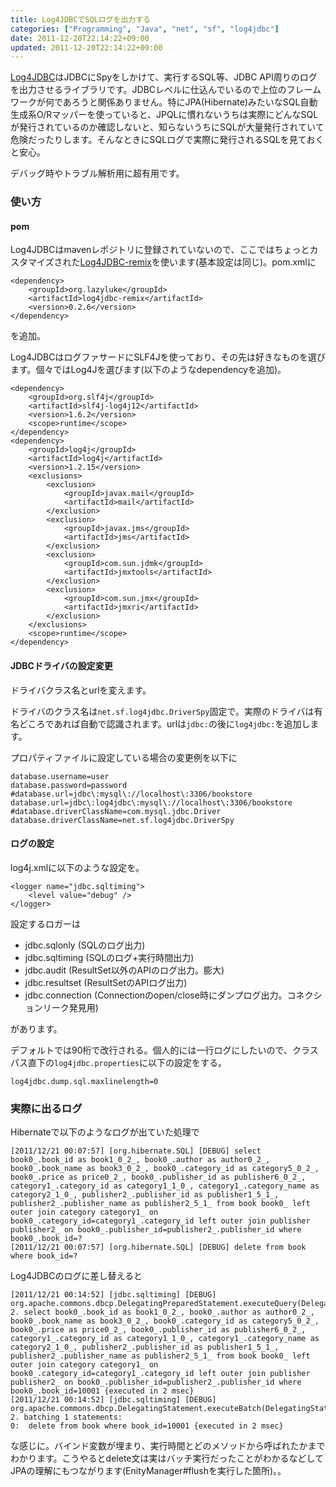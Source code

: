 ```yaml
---
title: Log4JDBCでSQLログを出力する
categories: ["Programming", "Java", "net", "sf", "log4jdbc"]
date: 2011-12-20T22:14:22+09:00
updated: 2011-12-20T22:14:22+09:00
---
```


[Log4JDBC][1]はJDBCにSpyをしかけて、実行するSQL等、JDBC API周りのログを出力させるライブラリです。JDBCレベルに仕込んでいるので上位のフレームワークが何であろうと関係ありません。特にJPA(Hibernate)みたいなSQL自動生成系O/Rマッパーを使っていると、JPQLに慣れないうちは実際にどんなSQLが発行されているのか確認しないと、知らないうちにSQLが大量発行されていて危険だったりします。そんなときにSQLログで実際に発行されるSQLを見ておくと安心。

デバッグ時やトラブル解析用に超有用です。

### 使い方
#### pom
Log4JDBCはmavenレポジトリに登録されていないので、ここではちょっとカスタマイズされた[Log4JDBC-remix][2]を使います(基本設定は同じ)。pom.xmlに

    <dependency>
        <groupId>org.lazyluke</groupId>
        <artifactId>log4jdbc-remix</artifactId>
        <version>0.2.6</version>
    </dependency>

を追加。

Log4JDBCはログファサードにSLF4Jを使っており、その先は好きなものを選びます。個々ではLog4Jを選びます(以下のようなdependencyを追加)。

    <dependency>
        <groupId>org.slf4j</groupId>
        <artifactId>slf4j-log4j12</artifactId>
        <version>1.6.2</version>
        <scope>runtime</scope>
    </dependency>
    <dependency>
        <groupId>log4j</groupId>
        <artifactId>log4j</artifactId>
        <version>1.2.15</version>
        <exclusions>
            <exclusion>
                <groupId>javax.mail</groupId>
                <artifactId>mail</artifactId>
            </exclusion>
            <exclusion>
                <groupId>javax.jms</groupId>
                <artifactId>jms</artifactId>
            </exclusion>
            <exclusion>
                <groupId>com.sun.jdmk</groupId>
                <artifactId>jmxtools</artifactId>
            </exclusion>
            <exclusion>
                <groupId>com.sun.jmx</groupId>
                <artifactId>jmxri</artifactId>
            </exclusion>
        </exclusions>
        <scope>runtime</scope>
    </dependency>

#### JDBCドライバの設定変更
ドライバクラス名とurlを変えます。

ドライバのクラス名は`net.sf.log4jdbc.DriverSpy`固定で。実際のドライバは有名どころであれば自動で認識されます。urlは`jdbc:`の後に`log4jdbc:`を追加します。


プロパティファイルに設定している場合の変更例を以下に

    database.username=user
    database.password=password
    #database.url=jdbc\:mysql\://localhost\:3306/bookstore
    database.url=jdbc\:log4jdbc\:mysql\://localhost\:3306/bookstore
    #database.driverClassName=com.mysql.jdbc.Driver
    database.driverClassName=net.sf.log4jdbc.DriverSpy

#### ログの設定

log4j.xmlに以下のような設定を。

    <logger name="jdbc.sqltiming">
        <level value="debug" />
    </logger>

設定するロガーは

 - jdbc.sqlonly (SQLのログ出力)
 - jdbc.sqltiming (SQLのログ+実行時間出力)
 - jdbc.audit (ResultSet以外のAPIのログ出力。膨大)
 - jdbc.resultset (ResultSetのAPIログ出力)
 - jdbc.connection (Connectionのopen/close時にダンプログ出力。コネクションリーク発見用)

があります。

デフォルトでは90桁で改行される。個人的には一行ログにしたいので、クラスパス直下の`log4jdbc.properties`に以下の設定をする。

    log4jdbc.dump.sql.maxlinelength=0

### 実際に出るログ

Hibernateで以下のようなログが出ていた処理で

    [2011/12/21 00:07:57] [org.hibernate.SQL] [DEBUG] select book0_.book_id as book1_0_2_, book0_.author as author0_2_, book0_.book_name as book3_0_2_, book0_.category_id as category5_0_2_, book0_.price as price0_2_, book0_.publisher_id as publisher6_0_2_, category1_.category_id as category1_1_0_, category1_.category_name as category2_1_0_, publisher2_.publisher_id as publisher1_5_1_, publisher2_.publisher_name as publisher2_5_1_ from book book0_ left outer join category category1_ on book0_.category_id=category1_.category_id left outer join publisher publisher2_ on book0_.publisher_id=publisher2_.publisher_id where book0_.book_id=?
    [2011/12/21 00:07:57] [org.hibernate.SQL] [DEBUG] delete from book where book_id=?

Log4JDBCのログに差し替えると

    [2011/12/21 00:14:52] [jdbc.sqltiming] [DEBUG]  org.apache.commons.dbcp.DelegatingPreparedStatement.executeQuery(DelegatingPreparedStatement.java:93)
    2. select book0_.book_id as book1_0_2_, book0_.author as author0_2_, book0_.book_name as book3_0_2_, book0_.category_id as category5_0_2_, book0_.price as price0_2_, book0_.publisher_id as publisher6_0_2_, category1_.category_id as category1_1_0_, category1_.category_name as category2_1_0_, publisher2_.publisher_id as publisher1_5_1_, publisher2_.publisher_name as publisher2_5_1_ from book book0_ left outer join category category1_ on book0_.category_id=category1_.category_id left outer join publisher publisher2_ on book0_.publisher_id=publisher2_.publisher_id where book0_.book_id=10001 {executed in 2 msec}
    [2011/12/21 00:14:52] [jdbc.sqltiming] [DEBUG]  org.apache.commons.dbcp.DelegatingStatement.executeBatch(DelegatingStatement.java:297)
    2. batching 1 statements:
    0:  delete from book where book_id=10001 {executed in 2 msec}

な感じに。バインド変数が埋まり、実行時間とどのメソッドから呼ばれたかまでわかります。こうやるとdelete文は実はバッチ実行だったことがわかるなどしてJPAの理解にもつながります(EnityManager#flushを実行した箇所)。。

  [1]: http://code.google.com/p/log4jdbc/
  [2]: http://code.google.com/p/log4jdbc-remix/
